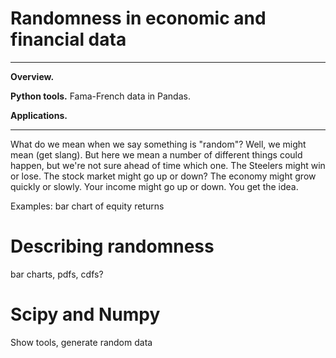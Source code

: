 Randomness in economic and financial data
=========================================


---
**Overview.**

**Python tools.**  Fama-French data in Pandas.

**Applications.**

---

What do we mean when we say something is "random"?  Well, we might mean (get slang).  But here we mean a number of different things could happen, but we're not sure ahead of time which one.  The Steelers might win or lose.  The stock market might go up or down?  The economy might grow quickly or slowly.  Your income might go up or down.  You get the idea.


Examples:  bar chart of equity returns



# Describing randomness


bar charts, pdfs, cdfs?



# Scipy and Numpy

Show tools, generate random data
